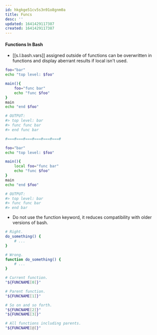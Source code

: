 ```yaml
---
id: hkgkge51cv5s3n91o8gnm0a
title: Funcs
desc: ''
updated: 1641429117387
created: 1641429117387
---
```



#### Functions In Bash

- [[s.l.bash.vars]] assigned outside of functions can be overwritten in functions and display aberrant results if local isn't used.

```bash
foo="bar"
echo "top level: $foo"

main(){
	foo="func bar"
	echo "func $foo"
}
main
echo "end $foo"

# OUTPUT:
#> top level: bar
#> func func bar
#> end func bar

#===#===#===#===#===#===#

foo="bar"
echo "top level: $foo"

main(){
	local foo="func bar"
	echo "func $foo"
}
main
echo "end $foo"

# OUTPUT:
#> top level: bar
#> func func bar
#> end bar
```

- Do not use the function keyword, it reduces compatibility with older versions of bash.

```bash
# Right.
do_something() {
	# ...
}

# Wrong.
function do_something() {
	# ...
}
```

```bash
# Current function.
"${FUNCNAME[0]}"

# Parent function.
"${FUNCNAME[1]}"

# So on and so forth.
"${FUNCNAME[2]}"
"${FUNCNAME[3]}"

# All functions including parents.
"${FUNCNAME[@]}"
```

